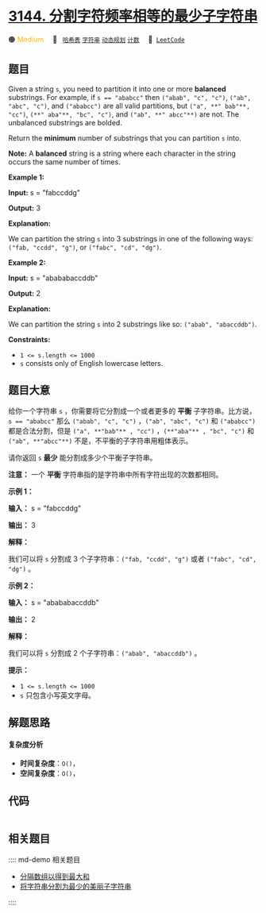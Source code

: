 # [3144. 分割字符频率相等的最少子字符串](https://leetcode.com/problems/minimum-substring-partition-of-equal-character-frequency)

🟠 <font color=#ffb800>Medium</font>&emsp; 🔖&ensp; [`哈希表`](/leetcode/outline/tag/hash-table.md) [`字符串`](/leetcode/outline/tag/string.md) [`动态规划`](/leetcode/outline/tag/dynamic-programming.md) [`计数`](/leetcode/outline/tag/counting.md)&emsp; 🔗&ensp;[`LeetCode`](https://leetcode.com/problems/minimum-substring-partition-of-equal-character-frequency)


## 题目

Given a string `s`, you need to partition it into one or more **balanced**
substrings. For example, if `s == "ababcc"` then `("abab", "c", "c")`, `("ab",
"abc", "c")`, and `("ababcc")` are all valid partitions, but `("a", **"
bab"**, "cc")`, `(**" aba"**, "bc", "c")`, and `("ab", **" abcc"**)` are not.
The unbalanced substrings are bolded.

Return the **minimum** number of substrings that you can partition `s` into.

**Note:** A **balanced** string is a string where each character in the string
occurs the same number of times.



**Example 1:**

**Input:** s = "fabccddg"

**Output:** 3

**Explanation:**

We can partition the string `s` into 3 substrings in one of the following
ways: `("fab, "ccdd", "g")`, or `("fabc", "cd", "dg")`.

**Example 2:**

**Input:** s = "abababaccddb"

**Output:** 2

**Explanation:**

We can partition the string `s` into 2 substrings like so: `("abab",
"abaccddb")`.



**Constraints:**

  * `1 <= s.length <= 1000`
  * `s` consists only of English lowercase letters.


## 题目大意

给你一个字符串 `s` ，你需要将它分割成一个或者更多的 **平衡**  子字符串。比方说，`s == "ababcc"` 那么 `("abab",
"c", "c")` ，`("ab", "abc", "c")` 和 `("ababcc")` 都是合法分割，但是 `("a", **"bab"** ,
"cc")` ，`(**"aba"** , "bc", "c")` 和 `("ab", **"abcc"**)` 不是，不平衡的子字符串用粗体表示。

请你返回 `s` **最少** 能分割成多少个平衡子字符串。

**注意：** 一个 **平衡**  字符串指的是字符串中所有字符出现的次数都相同。



**示例 1：**

**输入：** s = "fabccddg"

**输出：** 3

**解释：**

我们可以将 `s` 分割成 3 个子字符串：`("fab, "ccdd", "g")` 或者 `("fabc", "cd", "dg")` 。

**示例 2：**

**输入：** s = "abababaccddb"

**输出：** 2

**解释：**

我们可以将 `s` 分割成 2 个子字符串：`("abab", "abaccddb")` 。



**提示：**

  * `1 <= s.length <= 1000`
  * `s` 只包含小写英文字母。


## 解题思路

#### 复杂度分析

- **时间复杂度**：`O()`，
- **空间复杂度**：`O()`，

## 代码

```javascript

```

## 相关题目

:::: md-demo 相关题目
- [分隔数组以得到最大和](https://leetcode.com/problems/partition-array-for-maximum-sum)
- [将字符串分割为最少的美丽子字符串](https://leetcode.com/problems/partition-string-into-minimum-beautiful-substrings)

::::
